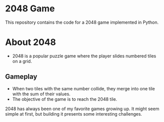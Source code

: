 # 2048 Game
This repository contains the code for a 2048 game implemented in Python.

# About 2048
* 2048 is a popular puzzle game where the player slides numbered tiles on a grid.

## Gameplay
- When two tiles with the same number collide, they merge into one tile with the sum of their values. 
- The objective of the game is to reach the 2048 tile.

2048 has always been one of my favorite games growing up. It might seem simple at first, but building it presents some interesting challenges. 
